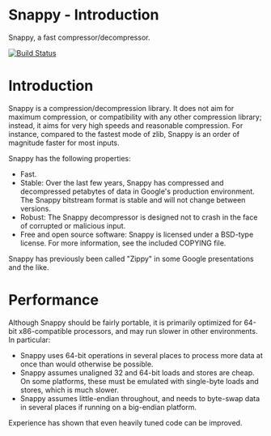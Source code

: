 Snappy - Introduction
================================

Snappy, a fast compressor/decompressor.

[![Build Status](https://github.com/google/snappy/actions/workflows/build.yml/badge.svg)](https://github.com/google/snappy/actions/workflows/build.yml)

Introduction
============

Snappy is a compression/decompression library. It does not aim for maximum
compression, or compatibility with any other compression library; instead,
it aims for very high speeds and reasonable compression. For instance,
compared to the fastest mode of zlib, Snappy is an order of magnitude faster
for most inputs.

Snappy has the following properties:

 * Fast.
 * Stable: Over the last few years, Snappy has compressed and decompressed
   petabytes of data in Google's production environment. The Snappy bitstream
   format is stable and will not change between versions.
 * Robust: The Snappy decompressor is designed not to crash in the face of
   corrupted or malicious input.
 * Free and open source software: Snappy is licensed under a BSD-type license.
   For more information, see the included COPYING file.

Snappy has previously been called "Zippy" in some Google presentations
and the like.


Performance
===========


Although Snappy should be fairly portable, it is primarily optimized
for 64-bit x86-compatible processors, and may run slower in other environments.
In particular:

 - Snappy uses 64-bit operations in several places to process more data at
   once than would otherwise be possible.
 - Snappy assumes unaligned 32 and 64-bit loads and stores are cheap.
   On some platforms, these must be emulated with single-byte loads
   and stores, which is much slower.
 - Snappy assumes little-endian throughout, and needs to byte-swap data in
   several places if running on a big-endian platform.

Experience has shown that even heavily tuned code can be improved.

